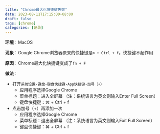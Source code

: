 ```yaml
---
title: "Chrome最大化快捷键失效"
date: 2023-08-11T17:15:00+08:00
draft: false
tags: [chrome]
categories: [记录]
---
```

<!--more-->
**环境**：MacOS

**现象**：Google Chrome浏览器原来的快捷键是`⌘ + Ctrl + f`，快捷键不起作用

**原因**：Chrome最大化快捷键变成了`fn + F`

**做法**：

- 打开`系统设置-键盘-键盘快捷键-App快捷键-加号（+）`
	- 应用程序选择Google Chrome
	- 菜单标题：进入全屏幕 （注：系统语言为英文则输入Enter Full Screen）
	- 键盘快捷键：⌘ + Ctrl + f
- 点击加号（+）再添加一次	
	- 应用程序选择Google Chrome
	- 菜单标题：退出全屏幕 （注：系统语言为英文则输入Exit Full Screen）
	- 键盘快捷键：⌘ + Ctrl + f
